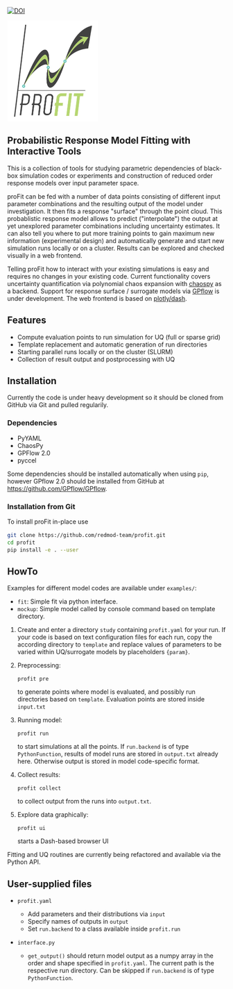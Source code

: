 [![DOI](https://zenodo.org/badge/168945305.svg)](https://zenodo.org/badge/latestdoi/168945305)

<img src="logo.png" width="208.5px">

## Probabilistic Response Model Fitting with Interactive Tools

This is a collection of tools for studying parametric dependencies of 
black-box simulation codes or experiments and construction of reduced 
order response models over input parameter space. 

proFit can be fed with a number of data points consisting of different 
input parameter combinations and the resulting output of the model under 
investigation. It then fits a response "surface" through the point cloud.
This probablistic response model allows to predict ("interpolate") the output 
at yet unexplored parameter combinations including uncertainty estimates. 
It can also tell you where to put more training points to gain maximum new 
information (experimental design) and automatically generate and start
new simulation runs locally or on a cluster. Results can be explored and checked 
visually in a web frontend.

Telling proFit how to interact with your existing simulations is easy
and requires no changes in your existing code. Current functionality covers 
uncertainty quantification via polynomial chaos expansion 
with [chaospy](https://github.com/jonathf/chaospy) as a backend. Support for 
response surface / surrogate models via 
[GPflow](https://github.com/GPflow/GPflow) is under development. 
The web frontend is based on [plotly/dash](https://github.com/plotly/dash).

## Features

* Compute evaluation points to run simulation for UQ (full or sparse grid)
* Template replacement and automatic generation of run directories
* Starting parallel runs locally or on the cluster (SLURM)
* Collection of result output and postprocessing with UQ

## Installation

Currently the code is under heavy development so it should be cloned 
from GitHub via Git and pulled regularily. 

### Dependencies
* PyYAML
* ChaosPy
* GPFlow 2.0
* pyccel

Some dependencies should be installed automatically when using `pip`, 
however GPflow 2.0 should be installed from GitHub at https://github.com/GPflow/GPflow.

### Installation from Git
To install proFit in-place use

```bash
git clone https://github.com/redmod-team/profit.git
cd profit
pip install -e . --user
```

## HowTo

Examples for different model codes are available under `examples/`:
* `fit`: Simple fit via python interface.
* `mockup`: Simple model called by console command based on template directory.


1. Create and enter a directory `study` containing `profit.yaml` for your run.
   If your code is based on text configuration files for each run, copy the according directory to `template` and replace values of parameters to be varied within UQ/surrogate models by placeholders `{param}`.
   
2. Preprocessing:  
   ```
   profit pre
   ```
   to generate points where model is evaluated, and possibly run directories based on `template`.
   Evaluation points are stored inside `input.txt`
  
3. Running model: 
   ```
   profit run
   ```
   to start simulations at all the points. If `run.backend` is of type `PythonFunction`, results
   of model runs are stored in `output.txt` already here. Otherwise output is stored in model code-specific format.
  
4. Collect results: 
   ```
   profit collect
   ```
   to collect output from the runs into `output.txt`.
   

5. Explore data graphically: 
   ```
   profit ui
   ```
   starts a Dash-based browser UI

Fitting and UQ routines are currently being refactored and available via the Python API.
  
## User-supplied files

* `profit.yaml`
  * Add parameters and their distributions via `input`
  * Specify names of outputs in `output`
  * Set `run.backend` to a class available inside `profit.run`
  
* `interface.py`
  * `get_output()` should return model output as a numpy array in the order and shape specified in `profit.yaml`.
    The current path is the respective run directory. Can be skipped if `run.backend` is of type `PythonFunction`.
